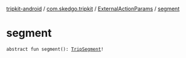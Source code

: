 [tripkit-android](../../index.md) / [com.skedgo.tripkit](../index.md) / [ExternalActionParams](index.md) / [segment](./segment.md)

# segment

`abstract fun segment(): `[`TripSegment`](../../skedgo.tripkit.routing/-trip-segment/index.md)`!`